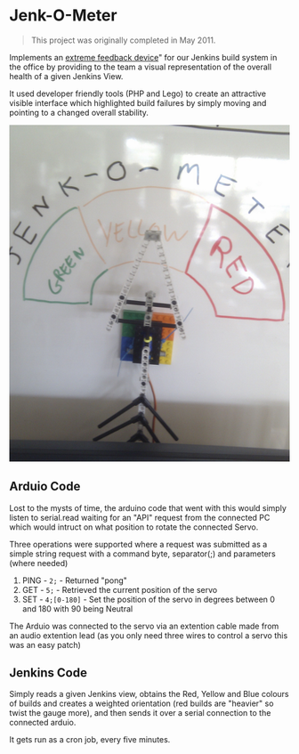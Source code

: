 # Jenk-O-Meter

> This project was originally completed in May 2011.

Implements an [extreme feedback device](https://www.google.co.uk/search?q=extreme+feedback+device)" for our Jenkins build system in the office by providing to the team a visual representation of the overall health of a given Jenkins View.

It used developer friendly tools  (PHP and Lego) to create an attractive visible interface which highlighted build failures by simply moving and pointing to a changed overall stability.

![jenk_o_meter](jenk_o_meter.png)


## Arduio Code

Lost to the mysts of time, the arduino code that went with this would simply listen to serial.read waiting for an "API" request from the connected PC which would intruct on what position to rotate the connected Servo.

Three operations were supported where a request was submitted as a simple string request with a command byte, separator(;) and parameters (where needed)

1. PING - ```2;``` - Returned "pong"
2. GET - ```5;``` - Retrieved the current position of the servo
3. SET - ```4;[0-180]``` - Set the position of the servo in degrees between 0 and 180 with 90 being Neutral

The Arduio was connected to the servo via an extention cable made from an audio extention lead (as you only need three wires to control a servo this was an easy patch)

## Jenkins Code

Simply reads a given Jenkins view, obtains the Red, Yellow and Blue colours of builds and creates a weighted orientation (red builds are "heavier" so twist the gauge more), and then sends it over a serial connection to the connected arduio.

It gets run as a cron job, every five minutes.

